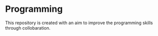 # Programming
This repository is created with an aim to improve the programming skills through collobaration. 
